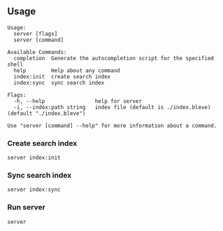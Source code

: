 ## Usage

```
Usage:
  server [flags]
  server [command]

Available Commands:
  completion  Generate the autocompletion script for the specified shell
  help        Help about any command
  index:init  create search index
  index:sync  sync search index

Flags:
  -h, --help                help for server
  -i, --index:path string   index file (default is ./index.bleve) (default "./index.bleve")

Use "server [command] --help" for more information about a command.
```

### Create search index

```shell
server index:init
```

### Sync search index

```shell
server index:sync
```

### Run server

```shell
server
```